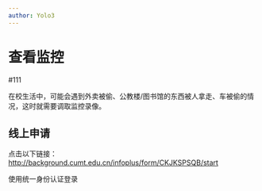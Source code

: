 ```yaml
---
author: Yolo3
---
```


# 查看监控

#111

在校生活中，可能会遇到外卖被偷、公教楼/图书馆的东西被人拿走、车被偷的情况，这时就需要调取监控录像。

## 线上申请

点击以下链接：http://background.cumt.edu.cn/infoplus/form/CKJKSPSQB/start

使用统一身份认证登录